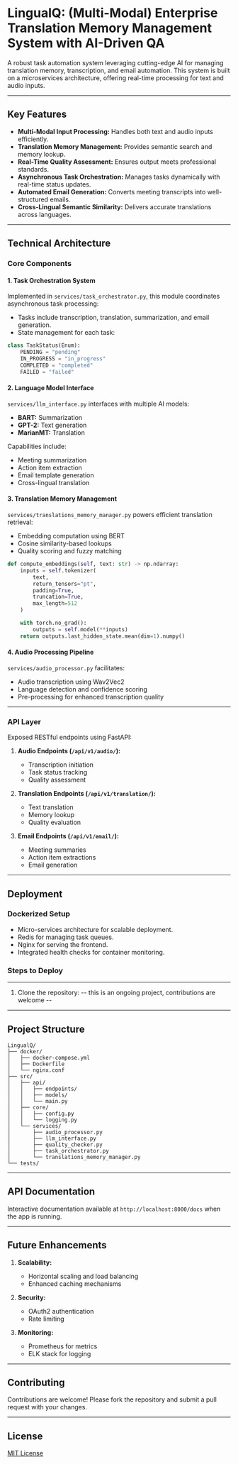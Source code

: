 # LingualQ: (Multi-Modal) Enterprise Translation Memory Management System with AI-Driven QA

A robust task automation system leveraging cutting-edge AI for managing translation memory, transcription, and email automation. This system is built on a microservices architecture, offering real-time processing for text and audio inputs.

---

## Key Features

- **Multi-Modal Input Processing:** Handles both text and audio inputs efficiently.
- **Translation Memory Management:** Provides semantic search and memory lookup.
- **Real-Time Quality Assessment:** Ensures output meets professional standards.
- **Asynchronous Task Orchestration:** Manages tasks dynamically with real-time status updates.
- **Automated Email Generation:** Converts meeting transcripts into well-structured emails.
- **Cross-Lingual Semantic Similarity:** Delivers accurate translations across languages.

---

## Technical Architecture

### Core Components

#### 1. Task Orchestration System
Implemented in `services/task_orchestrator.py`, this module coordinates asynchronous task processing:
- Tasks include transcription, translation, summarization, and email generation.
- State management for each task:

```python
class TaskStatus(Enum):
    PENDING = "pending"
    IN_PROGRESS = "in_progress"
    COMPLETED = "completed"
    FAILED = "failed"
```

#### 2. Language Model Interface
`services/llm_interface.py` interfaces with multiple AI models:
- **BART:** Summarization
- **GPT-2:** Text generation
- **MarianMT:** Translation

Capabilities include:
- Meeting summarization
- Action item extraction
- Email template generation
- Cross-lingual translation

#### 3. Translation Memory Management
`services/translations_memory_manager.py` powers efficient translation retrieval:
- Embedding computation using BERT
- Cosine similarity-based lookups
- Quality scoring and fuzzy matching

```python
def compute_embeddings(self, text: str) -> np.ndarray:
    inputs = self.tokenizer(
        text,
        return_tensors="pt",
        padding=True,
        truncation=True,
        max_length=512
    )

    with torch.no_grad():
        outputs = self.model(**inputs)
    return outputs.last_hidden_state.mean(dim=1).numpy()
```

#### 4. Audio Processing Pipeline
`services/audio_processor.py` facilitates:
- Audio transcription using Wav2Vec2
- Language detection and confidence scoring
- Pre-processing for enhanced transcription quality

---

### API Layer

Exposed RESTful endpoints using FastAPI:

1. **Audio Endpoints (`/api/v1/audio/`):**
   - Transcription initiation
   - Task status tracking
   - Quality assessment

2. **Translation Endpoints (`/api/v1/translation/`):**
   - Text translation
   - Memory lookup
   - Quality evaluation

3. **Email Endpoints (`/api/v1/email/`):**
   - Meeting summaries
   - Action item extractions
   - Email generation

---

## Deployment

### Dockerized Setup
- Micro-services architecture for scalable deployment.
- Redis for managing task queues.
- Nginx for serving the frontend.
- Integrated health checks for container monitoring.

### Steps to Deploy
-------------------------------------------------------------------

1. Clone the repository:
   -- this is an ongoing project, contributions are welcome --
---

## Project Structure

```
LingualQ/
├── docker/
│   ├── docker-compose.yml
│   ├── Dockerfile
│   └── nginx.conf
├── src/
│   ├── api/
│   │   ├── endpoints/
│   │   ├── models/
│   │   └── main.py
│   ├── core/
│   │   ├── config.py
│   │   └── logging.py
│   └── services/
│       ├── audio_processor.py
│       ├── llm_interface.py
│       ├── quality_checker.py
│       ├── task_orchestrator.py
│       └── translations_memory_manager.py
└── tests/
```

---

## API Documentation

Interactive documentation available at `http://localhost:8000/docs` when the app is running.

---

## Future Enhancements

1. **Scalability:**
   - Horizontal scaling and load balancing
   - Enhanced caching mechanisms

2. **Security:**
   - OAuth2 authentication
   - Rate limiting

3. **Monitoring:**
   - Prometheus for metrics
   - ELK stack for logging

---

## Contributing

Contributions are welcome! Please fork the repository and submit a pull request with your changes.

---

## License

[MIT License](LICENSE)
